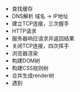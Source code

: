 - 查找缓存
- DNS解析  域名 -> IP地址
- 建立TCP连接，三次握手
- HTTP请求
- 服务器响应请求并返回结果
- 关闭TCP连接，四次挥手
- 浏览器渲染
- 构建DOM树
- 构建CSS规则树
- 合并生成render树
- 遇到<script>则暂停渲染，优先加载并执行JS代码，完成再继续
- 布局-绘制

上面是 html  当解析字符串 script 字段的时候，同理请求，后端响应数据
当然响应的肯定是js 文件，那么要做 tokenier 操作，将code 字符串转 ast, 然后做parse 操作 将 ast 转响应函数变量等，并执行


强制缓存失效->携带缓存标识向服务器发起请求->返回304，协商缓存生效-协商缓存失效，返回200和请求结果
